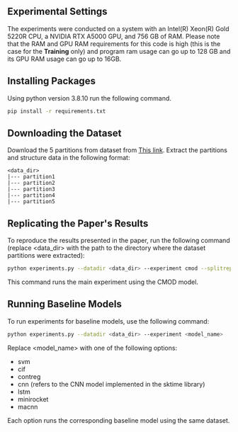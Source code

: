 ## Experimental Settings
The experiments were conducted on a system with an Intel(R) Xeon(R) Gold 5220R CPU, a NVIDIA RTX A5000 GPU, and 756 GB of RAM.
Please note that the RAM and GPU RAM requirements for this code is high (this is the case for the **Training** only) and program ram usage can go up to 128 GB and its GPU RAM usage
can go up to 16GB.

## Installing Packages

Using python version 3.8.10 run the following command.

```bash
pip install -r requirements.txt
```

## Downloading the Dataset

Download the 5 partitions from dataset
from [This link](https://dataverse.harvard.edu/dataset.xhtml?persistentId=doi:10.7910/DVN/EBCFKM).
Extract the partitions and structure data in the following format:

```text
<data_dir>
|--- partition1
|--- partition2
|--- partition3
|--- partition4
|--- partition5
```

## Replicating the Paper's Results

To reproduce the results presented in the paper, run the following command (replace <data_dir> with the path to the directory where the dataset partitions were extracted):

```bash
python experiments.py --datadir <data_dir> --experiment cmod --splitreport split.csv --modelreport model.csv --configreport config.csv
```
This command runs the main experiment using the CMOD model.


## Running Baseline Models
To run experiments for baseline models, use the following command:

```bash
python experiments.py --datadir <data_dir> --experiment <model_name>
```

Replace <model_name> with one of the following options:

* svm
* cif
* contreg
* cnn (refers to the CNN model implemented in the sktime library)
* lstm
* minirocket
* macnn

Each option runs the corresponding baseline model using the same dataset.